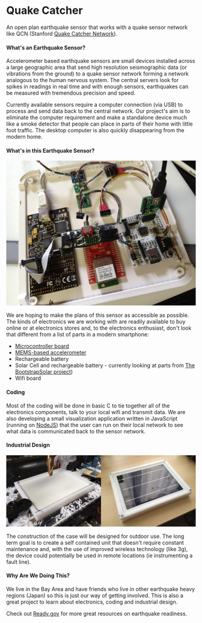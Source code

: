 Quake Catcher
=============

An open plan earthquake sensor that works with a quake sensor network like QCN (Stanford [Quake Catcher Network](http://qcn.stanford.edu/)).

#### What's an Earthquake Sensor? ####

Accelerometer based earthquake sensors are small devices installed across a large geographic area that send high resolution seismographic data (or vibrations from the ground) to a quake sensor network forming a network analogous to the human nervous system. The central servers look for spikes in readings in real time and with enough sensors, earthquakes can be measured with tremendous precision and speed. 

Currently available sensors require a computer connection (via USB) to process and send data back to the central network. Our project's aim is to eliminate the computer requirement and make a standalone device much like a smoke detector that people can place in parts of their home with little foot traffic. The desktop computer is also quickly disappearing from the modern home.

#### What's in this Earthquake Sensor? ####

<a href="https://github.com/gentijo/QuakeCatcher/blob/master/pics/sensors_02.jpg?raw=true"><img src="https://github.com/gentijo/QuakeCatcher/blob/master/pics/sensors_02.jpg?raw=true" width="512" height="384" alt="Sensor Components"></a>

We are hoping to make the plans of this sensor as accessible as possible. The kinds of electronics we are working with are readily available to buy online or at electronics stores and, to the electronics enthusiast, don't look that different from a list of parts in a modern smartphone:

 - [Microcontroller board](http://en.wikipedia.org/wiki/Microcontroller)
 - [MEMS-based accelerometer](http://en.wikipedia.org/wiki/Accelerometer)
 - Rechargeable battery
 - Solar Cell and rechargeable battery - currently looking at parts from [The BootstrapSolar project](http://www.bootstrapsolar.com/))
 - Wifi board

#### Coding ####

Most of the coding will be done in basic C to tie together all of the electronics components, talk to your local wifi and transmit data. We are also developing a small visualization application written in JavaScript (running on [NodeJS](https://github.com/joyent/node)) that the user can run on their local network to see what data is communicated back to the sensor network.

#### Industrial Design ####

<a href="https://github.com/gentijo/QuakeCatcher/blob/master/pics/milled_case_01.jpg?raw=true"><img src="https://github.com/gentijo/QuakeCatcher/blob/master/pics/milled_case_01.jpg?raw=true" width="50%"></a><a href="https://github.com/gentijo/QuakeCatcher/blob/master/pics/milled_case_02.jpg?raw=true"><img src="https://github.com/gentijo/QuakeCatcher/blob/master/pics/milled_case_02.jpg?raw=true" width="50%"></a>

The construction of the case will be designed for outdoor use. The long term goal is to create a self contained unit that doesn't require constant maintenance and, with the use of improved wireless technology (like 3g), the device could potentially be used in remote locations (ie instrumenting a fault line).

#### Why Are We Doing This? ####

We live in the Bay Area and have friends who live in other earthquake heavy regions (Japan) so this is just our way of getting involved. This is also a great project to learn about electronics, coding and industrial design.

Check out [Ready.gov](http://www.ready.gov/earthquakes) for more great resources on earthquake readiness.